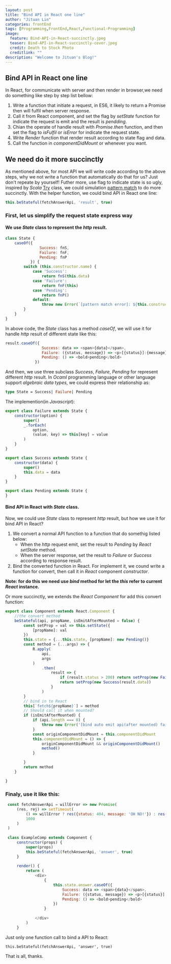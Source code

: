 ```yaml
---
layout: post
title: "Bind API in React one line"
author: "Jituan Lin"
categories: frontEnd
tags: [Programming,FrontEnd,React,Functional-Programming]
image:
  feature: Bind-API-in-React-succinctly.jpeg
  teaser: Bind-API-in-React-succinctly-cover.jpeg
  credit: Death to Stock Photo
  creditlink: ""
description: "Welcome to Jituan's Blog!"  
---
```


## Bind API in React one line
In React, for communicate with server and then render in browser,we need do something like step by step list bellow:
1. Write a function that initiate a request, in ES6, it likely to return a Promise then will fulfil when server response.
2. Call it from React component, and set the flag by *setState* function  for indicate the request is emit and the result is *pendding*.
3. Chian the operate of handle result with *Promise.then* function, and then set the flag to *isFulfil* or *isError* for indicate the request state.
4. Write *Render* function that render result according to state flag and data.
5. Call the function in *componentDidMount* or whenever you want.

## We need do it more succinctly
As mentioned above, for most API we will write code according to the above steps, why we not write a function that automatically do that for us? Just don't repeate by yourself! Futher more, use flag to indicate state is so ugly, inspired by *Scala* [Try](http://www.scala-lang.org/api/2.9.3/scala/util/Try.html]) class, we could simulation [pattern match](https://docs.scala-lang.org/tour/pattern-matching.html) to do more succinctly. With the helper function, we could bind API in React one line:
```js
this.beStateful(fetchAnswerApi, 'result', true)
```

### First, let us simplify the request state express way
#### We use *State* class to represent the *http* result.
```js
class State {
    caseOf({
               Success: fnS,
               Failure: fnF,
               Pending: fnP
           }) {
        switch (this.constructor.name) {
            case 'Success':
                return fnS(this.data)
            case 'Failure':
                return fnF(this)
            case 'Pending':
                return fnP()
            default:
                throw new Error(`[pattern match error]: ${this.constructor.name} is not sub class of State`)
        }
    }
}
```
In above code, the *State* class has a method *caseOf*, we will use it for handle *http* result of different state like this:
```js
result.caseOf({
                Success: data => <span>{data}</span>,
                Failure: ({status, message}) => <p>[{status}]:{message}</p>,
                Pending: () => <bold>pending</bold>
             })
 ```
And then, we use three subclass *Success*, *Failure*, *Pending* for represent different *http* result. In *Ocaml* programming language or other language support *algebraic data types*, we could express their relationship as:
```Ocaml
type State = Success| Failure| Pending
```
The implemention(in *Javascript*):

```js
export class Failure extends State {
    constructor(option) {
        super()
        _.forEach(
            option,
            (value, key) => this[key] = value
        )
    }
}

export class Success extends State {
    constructor(data) {
        super()
        this.data = data
    }
}

export class Pending extends State {
}
```

#### Bind API in React with *State* class.
Now, we could use *State* class to represent *http* result, but how we use it for bind API in React? 
1. We convert a normal API function to a function that do somethig listed below:
    - When the *http* request emit, set the result to *Pending* by *React* *setState* method.
    - When the server response, set the result to *Failure* or *Success* according to response result.
2. Bind the converted function in React.
For implement it, we cound write a function for convert, then call it in *React* component *constructor*. 

**Note: for do this we need use *bind* method for let the *this* refer to current *React* instance.**

Or more succinctly, we extends the *React* *Component* for add this convert function:

```js
export class Component extends React.Component {
    //the convert method
    beStateful(api, propName, isEmitAfterMounted = false) {
        const setProp = val => this.setState({
            [propName]: val
        })
        this.state = {...this.state, [propName]: new Pending()}
        const method = (...args) => {
            R.apply(
                api,
                args
            )
                .then(
                    result => {
                        if (result.status > 200) return setProp(new Failure(result))
                        return setProp(new Success(result.data))
                    }
                )
        }
        // bind in to React
        this[`fetch${propName}`] = method
        // Should call it when mounted?
        if (isEmitAfterMounted) {
            if (api.length === 0) {
                throw new Error('[bind auto emit api(after mounted) failure]:the bind api has arguments')
            }
            const originComponentDidMount = this.componentDidMount
            this.componentDidMount = () => {
                originComponentDidMount && originComponentDidMount()
                method()
            }

        }
        return method
    }

}
```

### Finaly, use it like this:
```js
 const fetchAnswerApi = willError => new Promise(
     (res, rej) => setTimeout(
         () => willError ? res({status: 404, message: 'OH NO!'}) : res({status: 200, data: 42}),
         1000
     )
 )
 
 class ExampleComp extends Component {
     constructor(props) {
         super(props)
         this.beStateful(fetchAnswerApi, 'answer', true)
     }
 
     render() {
         return (
             <div>
                 {
                     this.state.answer.caseOf({
                         Success: data => <span>{data}</span>,
                         Failure: ({status, message}) => <p>[{status}]:{message}</p>,
                         Pending: () => <bold>pending</bold>
                     })
                 }
 
             </div>
         )
     }
```
Just only one function call to bind a API to React:
```
this.beStateful(fetchAnswerApi, 'answer', true)
```

That is all, thanks.


